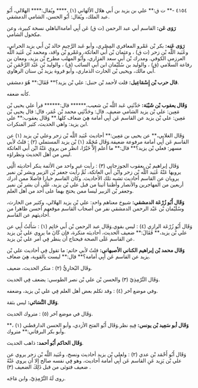 ٤١٥٤ -** ت ق:** علي بن يزيد بن أَبي هلال الألهاني (١) ،**** ويُقال:**** الهلالي، أَبُو عبد الملك، ويُقال: أَبُو الحسن، الشامي الدمشقي.

**رَوَى عَن:** القاسم أبي عبد الرحمن (ت ق) عَن أَبِي أمامةالباهلي نسخة كبيرة، وعن مكحول الشامي.

**رَوَى عَنه:** بكر بْن عَمْرو المعافري المِصْرِي، وأبو عَبد الرَّحِيمِ خالد بْن أَبي يزيد الحراني، وعُبَيد اللَّه بْن زحر (ت ق) ، وعثمان بْن أَبي العاتكة، وعَمْرو بْن واقد، ومحمد بْن عُبَيد اللَّه العرزمي الكوفي. ومدرك بْن أَبي سعد الفزاري، وأَبُو المهلب مطرح بْن يزيد، ومعان بن رفاعة السلامي (ق) ، والوليد بن سُلَيْمان ابن أَبي السائب (ق) ، والوليد بْن عَبْد الرَّحْمَنِ بْن أَبي مالك، ويحيى بْن الحارث الذماري، وأبو فروة يزيد بْن سنان الرهاوي.

**قال حرب بْن إِسْمَاعِيل:** قلت لأحمد بْن حنبل: علي بْن يزيد؟** فَقَالَ:** هُوَ دمشقي.

كأنه ضعفه.

**وَقَال يعقوب بْن شَيْبَة:** حَدَّثَنِي عَبد اللَّه بْن شعيب،****** قال:****** قرأ علي يحيى بْن مَعِين: علي بْن يزيد الشامي ضعيف. قال: وحَدَّثَنِي محمد بْن عُمَر، قال: قال يحيى بْن مَعِين: علي بْن يزيد عن القاسم عَن أَبِي أمامة هِيَ ضعاف كلها.** وَقَال يعقوب:** علي ابن يزيد: واهي الحديث، كثير المنكرات.

وَقَال الغلابي،** عن يحيى بن مَعِين:** أحاديث عُبَيد اللَّه بْن زحر وعلي بْن يزيد (١) عن القاسم عَن أَبِي أمامة مرفوعة ضعيفة.وَقَال مُحَمَّد (١) بْن يزيد المستملي (٢) : قلتُ لأبي مسهر: فعلي بْن يزيد؟** قال:** ما أعلم إِلاَّ خَيْرًا، انظر من يروي عَنْهُ ابْن أَبي العاتكة ليس من أهل الحديث ونظراؤه.

وَقَال إبراهيم بْن يعقوب الجوزجاني (٣) : رأيت غير واحد من الأئمة ينكر أحاديثه الَّتِي يرويها عَنْهُ عُبَيد اللَّه بْن زحر وابْن أَبي العاتكة، ثُمَّ رأيت جعفر بْن الزبير وبشر بْن نمير يرويان عن القاسم أحاديث تشبه تلك الأحاديث. وكان القاسم خيارا فاضلا ممن أدرك أربعين من المهاجرين والأنصار وأظننا أتينا من قبل علي بْن يزيد، عَلَى أن بشر بْن نمير وجعفر بْن الزبير ليسا ممن يحتج بهما على أحد من أهل العلم.

**وَقَال أَبُو زُرْعَة الدمشقي:** شيوخ معناهم واحد: علي بْن يزيد الهلالي، وكثير من الحارث، وسُلَيْمان بْن عَبْد الرحمن الدمشقي نفر من أصحاب القاسم موقعهم أحسن ظاهرا من أحاديثهم عن القاسم.

وَقَال أَبُو زُرْعَة الرازي (٤) : ليس بقوي.وَقَال عبد الرحمن بْن أَبي حَاتِم (١) : سَأَلتُ أَبِي عن علي بْن يزيد،** فَقَالَ:** ضعيف الحديث، أحاديثه منكرة، فإن كَانَ ما يروي علي بْن يزيد عن القاسم عَلَى الصحة فيحتاج أن ينظر فِي أمر علي بْن يزيد.

**وَقَال محمد بْن إبراهيم الكناني الأصبهاني:** قلتُ لأبي حاتم: ما تقول فِي أحاديث علي بْن يزيد عن القاسم عَن أَبِي أمامة؟** قال:** ليست بالقوية، هِيَ ضعاف.

وقَال البُخارِيُّ (٢) : منكر الحديث، ضعيف.

وَقَال التِّرْمِذِيّ (٣) والحسن بْن علي بْن نصر الطوسي: يضعف فِي الحديث.

وفي موضع آخر (٤) : وقد تكلم بعض أهل العلم فِي علي بْن يزيد، وضعفه.

**وَقَال النَّسَائي:** ليس بثقة.

وَقَال في موضع آخر (٥) : متروك الحديث.

**وَقَال أبو سَعِيد بْن يونس:** فِيهِ نظر.وَقَال أَبُو الفتح الأزدي، وأبو الحسن الدارقطني (١) ،** وأبو بكر البرقاني:** متروك.

**وَقَال الحاكم أَبُو أحمد:** ذاهب الحديث.

وَقَال أَبُو أَحْمَد بْن عدي (٢) : ولعلي بْن يزيد أحاديث ونسخ، وعُبَيد اللَّه بْن زحر يروي عن علي بْن يَزِيد عَنِ القاسم عَن أَبِي أمامة أحاديث، وهو فِي نفسه صالح إلا أن يروي عَنْهُ ضعيف فتوئى من قبل ذَلِكَ الضعيف (٣) .

روى لَهُ التِّرْمِذِيّ، وابن مَاجَه.